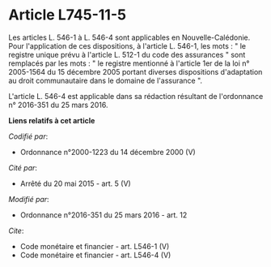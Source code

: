 # Article L745-11-5

Les articles L. 546-1 à L. 546-4 sont applicables en Nouvelle-Calédonie. Pour l'application de ces dispositions, à l'article
L. 546-1, les mots : " le registre unique prévu à l'article L. 512-1 du code des assurances " sont remplacés par les mots : "
le registre mentionné à l'article 1er de la loi n° 2005-1564 du 15 décembre 2005 portant diverses dispositions d'adaptation
au droit communautaire dans le domaine de l'assurance ". 

L'article L. 546-4 est applicable dans sa rédaction résultant de l'ordonnance n° 2016-351 du 25 mars 2016.

**Liens relatifs à cet article**

_Codifié par_:

  - Ordonnance n°2000-1223 du 14 décembre 2000 (V)

_Cité par_:

  - Arrêté du 20 mai 2015 - art. 5 (V)

_Modifié par_:

  - Ordonnance n°2016-351 du 25 mars 2016 - art. 12

_Cite_:

  - Code monétaire et financier - art. L546-1 (V)
  - Code monétaire et financier - art. L546-4 (V)
